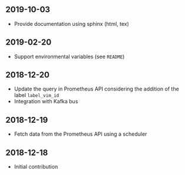 
2019-10-03
-------------
- Provide documentation using sphinx (html, tex)

2019-02-20
-------------
- Support environmental variables (see `README`)

2018-12-20
-------------
- Update the query in Prometheus API considering the addition of the label `label_vim_id`
- Integration with Kafka bus

2018-12-19
-------------
- Fetch data from the Prometheus API using a scheduler

2018-12-18
-------------
- Initial contribution